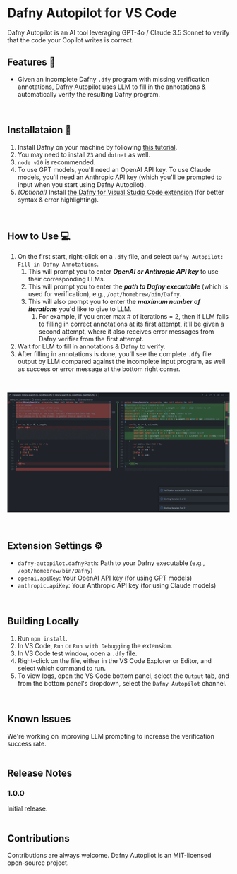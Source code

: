 # Dafny Autopilot for VS Code

Dafny Autopilot is an AI tool leveraging GPT-4o / Claude 3.5 Sonnet to verify that the code your Copilot writes is correct.
<br>


## Features 🎯

* Given an incomplete Dafny `.dfy` program with missing verification annotations, Dafny Autopilot uses LLM to fill in the annotations & automatically verify the resulting Dafny program.
<br>


## Installataion 🔧

1. Install Dafny on your machine by following [this tutorial](https://dafny.org/dafny/Installation).
2. You may need to install `Z3` and `dotnet` as well.
3. `node v20` is recommended.
4. To use GPT models, you'll need an OpenAI API key. To use Claude models, you'll need an Anthropic API key (which you'll be prompted to input when you start using Dafny Autopilot).
5. <i>(Optional)</i> Install [the Dafny for Visual Studio Code extension](https://marketplace.visualstudio.com/items?itemName=dafny-lang.ide-vscode) (for better syntax & error highlighting).
<br>


## How to Use 💻
1. On the first start, right-click on a `.dfy` file, and select `Dafny Autopilot: Fill in Dafny Annotations`.
   1. This will prompt you to enter <b><i>OpenAI or Anthropic API key</i></b> to use their corresponding LLMs.
   2. This will prompt you to enter the <b><i>path to Dafny executable</i></b> (which is used for verification), e.g., `/opt/homebrew/bin/Dafny`.
   3. This will also prompt you to enter the <b><i>maximum number of iterations</i></b> you'd like to give to LLM.
      1. For example, if you enter max # of iterations = 2, then if LLM fails to filling in correct annotations at its first attempt, it'll be given a second attempt, where it also receives error messages from Dafny verifier from the first attempt.
2. Wait for LLM to fill in annotations & Dafny to verify.
3. After filling in annotations is done, you'll see the complete `.dfy` file output by LLM compared against the incomplete input program, as well as success or error message at the bottom right corner.
<br>

<p align="center">
  <img src="assets/output_demo.png" width="800px"/>
</p>
<br>



## Extension Settings ⚙️

* `dafny-autopilot.dafnyPath`: Path to your Dafny executable (e.g., `/opt/homebrew/bin/Dafny`)
* `openai.apiKey`: Your OpenAI API key (for using GPT models)
* `anthropic.apiKey`: Your Anthropic API key (for using Claude models)
<br>


## Building Locally

1. Run `npm install`.
2. In VS Code, `Run` or `Run with Debugging` the extension.
3. In VS Code test window, open a `.dfy` file.
4. Right-click on the file, either in the VS Code Explorer or Editor, and select which command to run.
5. To view logs, open the VS Code bottom panel, select the `Output` tab, and from the bottom panel's dropdown, select the `Dafny Autopilot` channel.
<br>


## Known Issues

We're working on improving LLM prompting to increase the verification success rate.
<br><br>


## Release Notes

### 1.0.0

Initial release.
<br><br>


## Contributions

Contributions are always welcome. Dafny Autopilot is an MIT-licensed open-source project.
